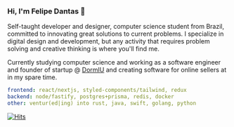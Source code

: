 ### Hi, I'm Felipe Dantas 👋

Self-taught developer and designer, computer science student from Brazil, committed to innovating great solutions to current problems. I specialize in digital design and development, but any activity that requires problem solving and creative thinking is where you'll find me.

Currently studying computer science and working as a software engineer and founder of startup @ <a href="">DormIU</a> and creating software for online sellers at <a href="Mirage Experience" ></a> in my spare time.

```yaml
frontend: react/nextjs, styled-components/tailwind, redux
backend: node/fastify, postgres+prisma, redis, docker
other: ventur(ed|ing) into rust, java, swift, golang, python
```

[![Hits](https://hits-app.vercel.app/hits?url=https://github.com/fdantasr&bgLeft=444444&bgRight=575fff&label=visits)](https://hits-app.vercel.app/)
